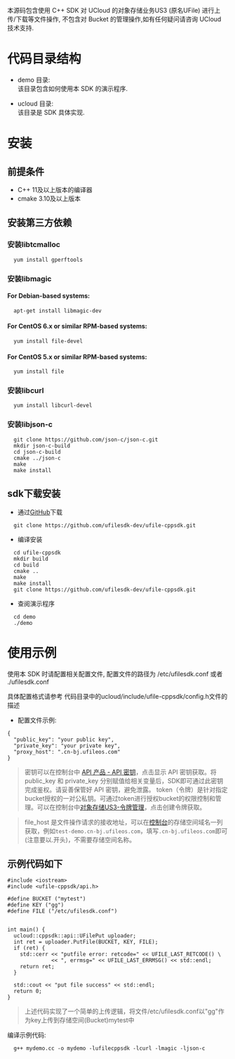 本源码包含使用 C++ SDK 对 UCloud 的对象存储业务US3 (原名UFile) 进行上传/下载等文件操作,
不包含对 Bucket 的管理操作,如有任何疑问请咨询 UCloud 技术支持.  

# 代码目录结构
* demo 目录:  
    该目录包含如何使用本 SDK 的演示程序.  

* ucloud 目录:  
    该目录是 SDK 具体实现.  

# 安装

## 前提条件
* C++ 11及以上版本的编译器  
* cmake 3.10及以上版本

## 安装第三方依赖

### 安装libtcmalloc
```
  yum install gperftools
```

### 安装libmagic

#### For Debian-based systems:
```
  apt-get install libmagic-dev
```

#### For CentOS 6.x or similar RPM-based systems:
```
  yum install file-devel
```

#### For CentOS 5.x or similar RPM-based systems:
```
  yum install file
```

### 安装libcurl
```
  yum install libcurl-devel
```

### 安装libjson-c
```
  git clone https://github.com/json-c/json-c.git
  mkdir json-c-build
  cd json-c-build
  cmake ../json-c
  make
  make install
```

## sdk下载安装

- 通过[GitHub](https://github.com/ufilesdk-dev/ufile-cppsdk)下载
```
  git clone https://github.com/ufilesdk-dev/ufile-cppsdk.git
```

- 编译安装
```
  cd ufile-cppsdk
  mkdir build
  cd build
  cmake ..
  make
  make install
  git clone https://github.com/ufilesdk-dev/ufile-cppsdk.git
```

- 查阅演示程序
```
  cd demo
  ./demo
```

# 使用示例

使用本 SDK 时请配置相关配置文件, 配置文件的路径为 /etc/ufilesdk.conf 或者 ./ufilesdk.conf  

具体配置格式请参考 代码目录中的ucloud/include/ufile-cppsdk/config.h文件的描述  

- 配置文件示例:
```
{
  "public_key": "your public key",
  "private_key": "your private key",
  "proxy_host": ".cn-bj.ufileos.com"
}
```

> 密钥可以在控制台中 [API 产品 - API 密钥](https://console.ucloud.cn/uapi/apikey)，点击显示 API 密钥获取。将 public_key 和 private_key 分别赋值给相关变量后，SDK即可通过此密钥完成鉴权。请妥善保管好 API 密钥，避免泄露。 token（令牌）是针对指定bucket授权的一对公私钥。可通过token进行授权bucket的权限控制和管理。可以在控制台中[对象存储US3-令牌管理](https://console.ucloud.cn/ufile/token)，点击创建令牌获取。

> file_host 是文件操作请求的接收地址，可以在[控制台](https://console.ucloud.cn/ufile/ufile)的存储空间域名一列获取，例如`test-demo.cn-bj.ufileos.com`，填写`.cn-bj.ufileos.com`即可(注意要以.开头)，不需要存储空间名称。  

## 示例代码如下

```
#include <iostream>
#include <ufile-cppsdk/api.h>

#define BUCKET ("mytest")
#define KEY ("gg")
#define FILE ("/etc/ufilesdk.conf")


int main() {
  ucloud::cppsdk::api::UFilePut uploader;
  int ret = uploader.PutFile(BUCKET, KEY, FILE);
  if (ret) {
    std::cerr << "putfile error: retcode=" << UFILE_LAST_RETCODE() \
              << ", errmsg=" << UFILE_LAST_ERRMSG() << std::endl;
    return ret;
  }

  std::cout << "put file success" << std::endl;
  return 0;
}
```

> 上述代码实现了一个简单的上传逻辑，将文件/etc/ufilesdk.conf以"gg"作为key上传到存储空间(Bucket)mytest中

编译示例代码:  
```
  g++ mydemo.cc -o mydemo -lufilecppsdk -lcurl -lmagic -ljson-c
```

